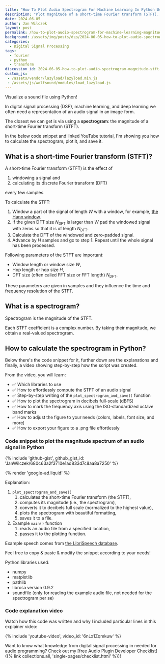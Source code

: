 ```yaml
---
title: "How To Plot Audio Spectrogram For Machine Learning In Python Using Librosa & Matplotlib | Tutorial for Beginners"
description: "Plot magnitude of a short-time Fourier transform (STFT). Ready-to-go code snippet & explainer video show you how to do it in Python"
date: 2024-06-05
author: Jan Wilczek
layout: post
permalink: /how-to-plot-audio-spectrogram-for-machine-learning-magnitude-stft-of-audio-signal-with-python-librosa-and-matplotlib/
background: /assets/img/posts/dsp/2024-06-05-how-to-plot-audio-spectrogram-magnitude-stft-of-audio-signal-with-python-librosa-and-matplotlib/Thumbnail.webp
categories:
  - Digital Signal Processing
tags:
  - fourier
  - python
  - transform
discussion_id: 2024-06-05-how-to-plot-audio-spectrogram-magnitude-stft-of-audio-signal-with-python-librosa-and-matplotlib
custom_js:
 - /assets/vendor/lazyload/lazyload.min.js
 - /assets/js/wolfsound/modules/load_lazyload.js
---
```

Visualize a sound file using Python!

In digital signal processing (DSP), machine learning, and deep learning we often need a representation of an audio signal in an image form.

The closest we can get is via using a **spectrogram**: the magnitude of a short-time Fourier transform (STFT).

In the below code snippet and linked YouTube tutorial, I'm showing you how to calculate the spectrogram, plot it, and save it.

## What is a short-time Fourier transform (STFT)?

A short-time Fourier transform (STFT) is the effect of

1. windowing a signal and
2. calculating its discrete Fourier transform (DFT)

every few samples.

To calculate the STFT:

1. Window a part of the signal of length $W$ with a window, for example, [the Hann window](https://en.wikipedia.org/wiki/Hann_function).
2. If the given DFT size $N_\text{DFT}$ is larger than $W$ pad the windowed signal with zeros so that it is of length $N_\text{DFT}$.
3. Calculate the DFT of the windowed and zero-padded signal.
4. Advance by $H$ samples and go to step 1. Repeat until the whole signal has been processed.

Following parameters of the STFT are important:

* Window length or window size $W$,
* Hop length or hop size $H$,
* DFT size (often called FFT size or FFT length) $N_\text{DFT}$.

These parameters are given in samples and they influence the time and frequency resolution of the STFT.

## What is a spectrogram?

Spectrogram is the magnitude of the STFT.

Each STFT coefficient is a complex number. By taking their magnitude, we obtain a real-valued spectrogram.

## How to calculate the spectrogram in Python?

Below there's the code snippet for it, further down are the explanations and finally, a video showing step-by-step how the script was created.

From the video, you will learn:

* ✅ Which libraries to use
* ✅ How to effortlessly compute the STFT of an audio signal
* ✅ Step-by-step writing of the `plot_spectrogram_and_save()` function
* ✅ How to plot the spectrogram in decibels full-scale (dBFS)
* ✅ How to mark the frequency axis using the ISO-standardized octave band marks
* ✅ How to adjust the figure to your needs (colors, labels, font size, and more)
* ✅ How to export your figure to a .png file effortlessly

### Code snippet to plot the magnitude spectrum of an audio signal in Python

{% include 'github-gist', github_gist_id: 'JanWilczek/680c63a2f3710e1ad833d7c8aa8a7250' %}

{% render 'google-ad.liquid' %}

Explanation:

1. `plot_spectrogram_and_save()`
    1.  calculates the short-time Fourier transform (the STFT),
    1.  computes its magnitude (i.e., the spectrogram),
    1.  converts it to decibels full scale (normalized to the highest value),
    1.  plots the spectrogram with beautiful formatting,
    1.  saves it to a file.
1.  Example `main()` function
    1.  reads an audio file from a specified location,
    1.  passes it to the plotting function.

Example speech comes from [the LibriSpeech database](https://www.openslr.org/12/).

Feel free to copy & paste & modify the snippet according to your needs!

Python libraries used:

* numpy
* matplotlib
* pathlib
* librosa version 0.9.2
* soundfile (only for reading the example audio file, not needed for the spectrogram per se)

### Code explanation video

Watch how this code was written and why I included particular lines in this explainer video:

{% include 'youtube-video', video_id: '6nLx1Zqmkuw' %}

Want to know what knowledge from digital signal processing in needed for audio programming? Check out my [free Audio Plugin Developer Checklist]({% link collections.all, 'single-pages/checklist.html' %})!
